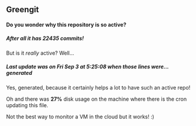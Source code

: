 ## Greengit

#### Do you wonder why this repository is so active?

##### After all it has 22435 commits!

But is it *really* active? Well...

##### Last update was on Fri Sep 3 at 5:25:08 when those lines were... generated

Yes, generated, because it certainly helps a lot to have such an active repo!

Oh and there was **27%** disk usage on the machine
where there is the cron updating this file.

Not the best way to monitor a VM in the cloud but it works! :)
